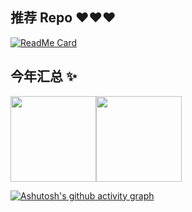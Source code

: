 
## 推荐 Repo ❤️❤️❤️
[![ReadMe Card](https://github-readme-stats.vercel.app/api/pin/?username=zhuSilence&repo=Ad-papers)]()


## 今年汇总 ✨

<img align="" height="137px" src="https://github-readme-stats.vercel.app/api?username=zhuSilence&hide_title=true&hide_border=true&show_icons=true&include_all_commits=false&line_height=21&bg_color=0,EC6C6C,FFD479,FFFC79,73FA79&theme=graywhite&locale=cn" /><img align="" height="137px" src="https://github-readme-stats.vercel.app/api/top-langs/?username=zhuSilence&hide_title=true&hide_border=true&layout=compact&bg_color=0,73FA79,73FDFF,D783FF&theme=graywhite&locale=cn" />

[![Ashutosh's github activity graph](https://github-readme-activity-graph.vercel.app/graph?username=zhuSilence&theme=dracula)]()
